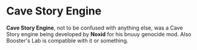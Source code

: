 # Cave Story Engine


**Cave Story Engine**, not to be confused with anything else, was a Cave Story engine being developed by **Noxid** for his bnuuy genocide mod. Also Booster's Lab is compatible with it or something.
